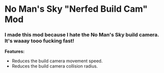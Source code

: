 # No Man's Sky "Nerfed Build Cam" Mod

### I made this mod because I hate the No Man's Sky build camera. It's waaay tooo fucking fast!

**Features:**
- Reduces the build camera movement speed.
- Reduces the build camera collision radius.
